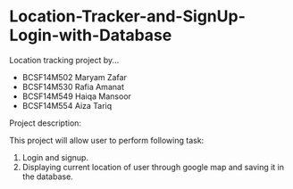 # Location-Tracker-and-SignUp-Login-with-Database
Location tracking project by...
 - BCSF14M502 Maryam Zafar
 - BCSF14M530 Rafia Amanat
 - BCSF14M549 Haiqa Mansoor
 - BCSF14M554 Aiza Tariq
 
 Project description: 
 
  This project will allow user to perform following task:
   1. Login and signup.
   2. Displaying current location of user through google map and saving it in the database.

